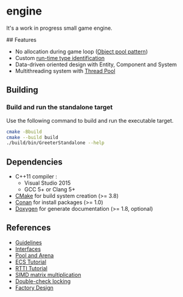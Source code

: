 # engine

It's a work in progress small game engine.

## Features

- No allocation during game loop ([Object pool pattern](https://en.wikipedia.org/wiki/Object_pool_pattern))
- Custom [run-time type identification](https://en.wikipedia.org/wiki/Run-time_type_information) 
- Data-driven oriented design with Entity, Component and System
- Multithreading system with [Thread Pool](https://en.wikipedia.org/wiki/Thread_pool)

## Building

### Build and run the standalone target

Use the following command to build and run the executable target.

```bash
cmake -Bbuild
cmake --build build
./build/bin/GreeterStandalone --help
```

## Dependencies

- C++11 compiler :
  - Visual Studio 2015
  - GCC 5+ or Clang 5+
- [CMake](https://cmake.org/) for build system creation (>= 3.8)
- [Conan](https://conan.io/) for install packages (>= 1.0)
- [Doxygen](https://doxygen.org/) for generate documentation (>= 1.8, optional)

## References

- [Guidelines](https://github.com/isocpp/CppCoreGuidelines)
- [Interfaces](https://www.tutorialspoint.com/cplusplus/cpp_interfaces.htm)
- [Pool and Arena](https://thinkingeek.com/2017/11/19/simple-memory-pool/)
- [ECS Tutorial](https://austinmorlan.com/posts/entity_component_system/)
- [RTTI Tutorial](https://www.axelmenzel.de/articles/rtti)
- [SIMD matrix multiplication](https://blog.qiqitori.com/2018/05/matrix-multiplication-using-simd-instructions/)
- [Double-check locking](https://en.wikipedia.org/wiki/Double-checked_locking)
- [Factory Design](https://www.tutorialspoint.com/design_pattern/factory_pattern.htm)